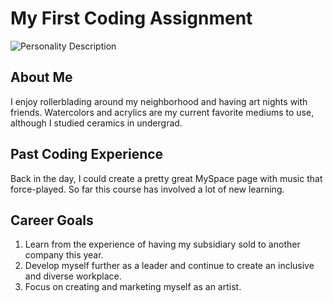 # My First Coding Assignment
![Personality Description](https://i.pinimg.com/originals/02/f4/ea/02f4ea86d414ab4addc9f38647cc7392.jpg)

## About Me
I enjoy rollerblading around my neighborhood and having art nights with friends. Watercolors and acrylics are my current favorite mediums to use, although I studied ceramics in undergrad.

## Past Coding Experience
Back in the day, I could create a pretty great MySpace page with music that force-played. So far this course has involved a lot of new learning.

## Career Goals
1. Learn from the experience of having my subsidiary sold to another company this year.
2. Develop myself further as a leader and continue to create an inclusive and diverse workplace.
3. Focus on creating and marketing myself as an artist.